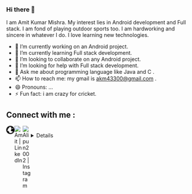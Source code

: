 ### Hi there 👋

  I am Amit Kumar Mishra. My interest lies in Android development and Full stack. I am fond of playing outdoor sports too. I am hardworking and sincere in whatever I do. I love learning new technologies.


- 🔭 I’m currently working on an Android project.
- 🌱 I’m currently learning Full stack development.
- 👯 I’m looking to collaborate on any Android project.
- 🤔 I’m looking for help with Full stack development.
- 💬 Ask me about programming language like Java and C .
- 📫 How to reach me: my gmail is akm43300@gmail.com .
- 😄 Pronouns: ...
- ⚡ Fun fact: i am crazy for cricket.

## Connect with me :

[<img align="left" alt="Website" width="22px" src="https://raw.githubusercontent.com/iconic/open-iconic/master/svg/globe.svg" />][website]
[<img align="left" alt="Amit | LinkedIn" width="22px" src="https://cdn.jsdelivr.net/npm/simple-icons@v3/icons/linkedin.svg" />][linkedin]
[<img align="left" alt="Alipun2002 | Instagram" width="22px" src="https://cdn.jsdelivr.net/npm/simple-icons@v3/icons/instagram.svg" />][instagram]

<br />

<details>
  ![Amit's GitHub stats](https://github-readme-stats.vercel.app/api?username=Amit366&count_private=true)
</details>

[website]: https://the-awesome-profile-site.netlify.app/
[instagram]: https://instagram.com/Alipun2002
[linkedin]: https://www.linkedin.com/in/amit-mishra-28122a193

